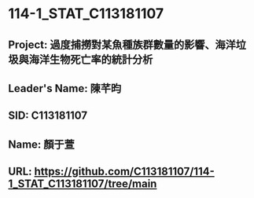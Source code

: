 # 114-1_STAT_C113181107
## Project: 過度捕撈對某魚種族群數量的影響、海洋垃圾與海洋生物死亡率的統計分析
## Leader's Name: 陳芊昀
## SID: C113181107
## Name: 顏于萱
## URL: https://github.com/C113181107/114-1_STAT_C113181107/tree/main
